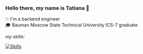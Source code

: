 ### Hello there, my name is Tatiana 👋

✨ I'm a backend engineer  
🎓 Bauman Moscow State Technical University ICS-7 graduate

*my skills:*  

[![Skills](https://skillicons.dev/icons?i=go,python,c,bash,docker,git,gitlab,nginx,linux,grafana,postgres,sqlite,latex,octave)](https://skillicons.dev)
